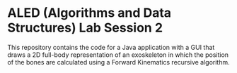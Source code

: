 # ALED (Algorithms and Data Structures) Lab Session 2

This repository contains the code for a Java application with a GUI that draws a 2D full-body representation of an exoskeleton in which the position of the bones are calculated using a Forward Kinematics recursive algorithm.
